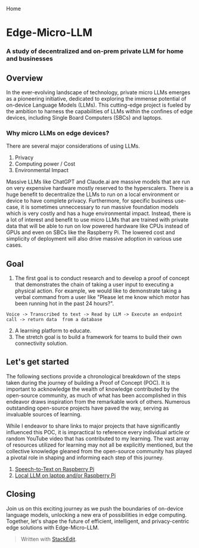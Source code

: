 Home
# Edge-Micro-LLM

### A study of decentralized and on-prem private LLM for home and businesses

## Overview

In the ever-evolving landscape of technology, private micro LLMs emerges as a pioneering initiative, dedicated to exploring the immense potential of on-device Language Models (LLMs). This cutting-edge project is fueled by the ambition to harness the capabilities of LLMs within the confines of edge devices, including Single Board Computers (SBCs) and laptops.

### Why micro LLMs on edge devices?

There are several major considerations of using LLMs.

 1. Privacy
 2. Computing power / Cost
 3. Environmental Impact

Massive LLMs like ChatGPT and Claude.ai are massive models that are run on very expensive hardware mostly reserved to the hyperscalers.  There is a huge benefit to decentralize the LLMs to run on a local environment or device to have complete privacy.  Furthermore, for specific business use-case, it is sometimes unneccessary to run massive foundation models which is very costly and has a huge environmental impact.  Instead, there is a lot of interest and benefit to use micro LLMs that are trained with private data that will be able to run on low powered hardware like CPUs instead of GPUs and even on SBCs like the Raspberry Pi.  The lowered cost and simplicity of deployment will also drive massive adoption in various use cases.

## Goal
1. The first goal is to conduct research and to develop a proof of concept that demonstrates the chain of taking a user input to executing a physical action.  For example, we would like to demonstrate taking a verbal command from a user like "Please let me know which motor has been running hot in the past 24 hours?".  

```
Voice -> Transcribed to text -> Read by LLM -> Execute an endpoint call -> return data	from a database
```
2.	A learning platform to educate.
3. The stretch goal is to build a framework for teams to build their own connectivity solution.

## Let's get started
The following sections provide a chronological breakdown of the steps taken during the journey of building a Proof of Concept (POC). It is important to acknowledge the wealth of knowledge contributed by the open-source community, as much of what has been accomplished in this endeavor draws inspiration from the remarkable work of others. Numerous outstanding open-source projects have paved the way, serving as invaluable sources of learning.

While I endeavor to share links to major projects that have significantly influenced this POC, it is impractical to reference every individual article or random YouTube video that has contributed to my learning. The vast array of resources utilized for learning may not all be explicitly mentioned, but the collective knowledge gleaned from the open-source community has played a pivotal role in shaping and informing each step of this journey.

1.	[Speech-to-Text on Raspberry Pi](https://hujanais.github.io/edge-llm/part-1)
2.	[Local LLM on laptop and/or Raspberry Pi](https://hujanais.github.io/edge-llm/part-2)


## Closing
Join us on this exciting journey as we push the boundaries of on-device language models, unlocking a new era of possibilities in edge computing. Together, let's shape the future of efficient, intelligent, and privacy-centric edge solutions with Edge-Micro-LLM.

> Written with [StackEdit](https://stackedit.io/).
